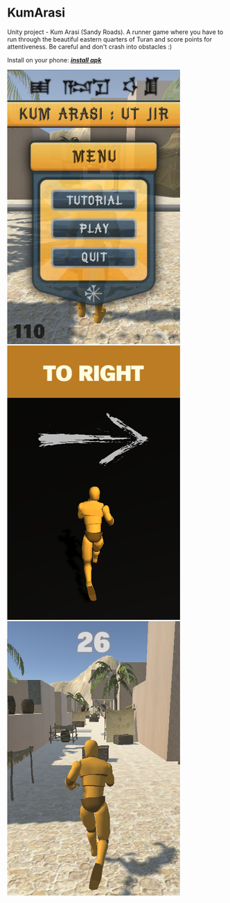 # KumArasi
Unity project - Kum Arasi (Sandy Roads). A runner game where you have to run through the beautiful eastern quarters of Turan and score points for attentiveness. Be careful and don't crash into obstacles :)

Install on your phone: ***[install apk]***

[install apk]://drive.google.com/file/d/1PIFS7qQC6znsmrOvj039wnvvOCkPJJcz/view?usp=sharing "Install Kum Arasi"

![](Screenshots/screenshot1.png)
![](Screenshots/screenshot2.png)
![](Screenshots/screenshot3.png)
